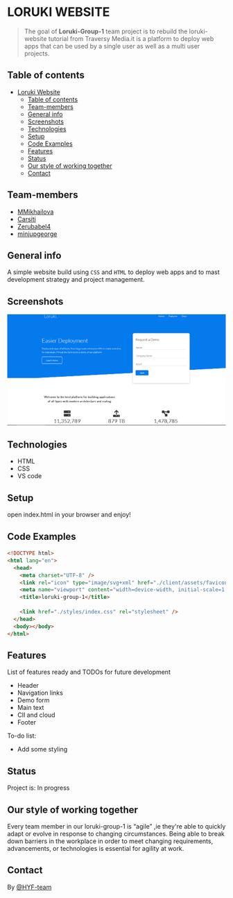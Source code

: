 # LORUKI WEBSITE

> The goal of **Loruki-Group-1** team project is to rebuild the loruki-website
> tutorial from Traversy Media.it is a platform to deploy web apps that can be
> used by a single user as well as a multi user projects.

## Table of contents

- [Loruki Website](#Loruki-Website)
  - [Table of contents](#table-of-contents)
  - [Team-members](#team-members)
  - [General info](#general-info)
  - [Screenshots](#screenshots)
  - [Technologies](#technologies)
  - [Setup](#setup)
  - [Code Examples](#code-examples)
  - [Features](#features)
  - [Status](#status)
  - [Our style of working together](#our-style-of-working-together)
  - [Contact](#contact)

## Team-members

- [MMikhailova](https://github.com/MMikhailova)
- [Carsiti](https://github.com/Carsiti)
- [Zerubabel4](https://github.com/Zerubabel4)
- [minjupgeorge](https://github.com/minjupgeorge)

## General info

A simple website build using `CSS` and `HTML` to deploy web apps and to mast
development strategy and project management.

## Screenshots

![Example screenshot](./images/screenshot.png)

## Technologies

- HTML
- CSS
- VS code

## Setup

open index.html in your browser and enjoy!

## Code Examples

```html
<!DOCTYPE html>
<html lang="en">
  <head>
    <meta charset="UTF-8" />
    <link rel="icon" type="image/svg+xml" href="./client/assets/favicon.ico" />
    <meta name="viewport" content="width=device-width, initial-scale=1.0" />
    <title>loruki-group-1</title>

    <link href="./styles/index.css" rel="stylesheet" />
  </head>
  <body></body>
</html>
```

## Features

List of features ready and TODOs for future development

- Header
- Navigation links
- Demo form
- Main text
- ClI and cloud
- Footer

To-do list:

- Add some styling

## Status

Project is: In progress

## Our style of working together

Every team member in our loruki-group-1 is “agile” ,ie they're able to quickly
adapt or evolve in response to changing circumstances. Being able to break down
barriers in the workplace in order to meet changing requirements, advancements,
or technologies is essential for agility at work.

## Contact

By [@HYF-team](https://github.com/lab-brussels-1/)
